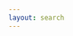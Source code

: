 ```yaml
---
layout: search
---
```


<div id="search-result">
  <gcse:searchresults-only></gcse:searchresults-only>
</div>
